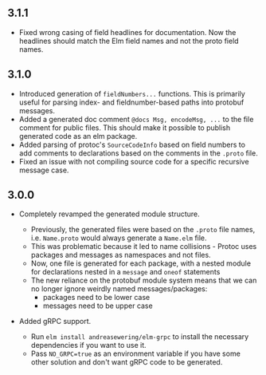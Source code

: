 ## 3.1.1

- Fixed wrong casing of field headlines for documentation. Now the headlines should match the Elm field names and not the proto field names.

## 3.1.0

- Introduced generation of `fieldNumbers...` functions. This is primarily useful for parsing index- and fieldnumber-based paths into protobuf messages.
- Added a generated doc comment `@docs Msg, encodeMsg, ...` to the file comment for public files. This should make it possible to publish generated code as an elm package.
- Added parsing of protoc's `SourceCodeInfo` based on field numbers to add comments to declarations based on the comments in the `.proto` file.
- Fixed an issue with not compiling source code for a specific recursive message case.

## 3.0.0

- Completely revamped the generated module structure. 
  - Previously, the generated files were based on the `.proto` file names, i.e. `Name.proto` would always generate a `Name.elm` file.
  - This was problematic because it led to name collisions - Protoc uses packages and messages as namespaces and not files.
  - Now, one file is generated for each package, with a nested module for declarations nested in a `message` and `oneof` statements
  - The new reliance on the protobuf module system means that we can no longer ignore weirdly named messages/packages:
    - packages need to be lower case
    - messages need to be upper case

- Added gRPC support.
  - Run `elm install andreasewering/elm-grpc` to install the necessary dependencies if you want to use it.
  - Pass `NO_GRPC=true` as an environment variable if you have some other solution and don't want gRPC code to be generated. 
